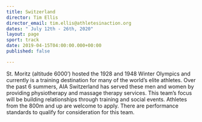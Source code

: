 ```yaml
---
title: Switzerland
director: Tim Ellis
director_email: tim.ellis@athletesinaction.org
dates: " July 12th - 26th, 2020"
layout: page
sport: track
date: 2019-04-15T04:00:00.000+00:00
published: false

---
```

St. Moritz (altitude 6000’) hosted the 1928 and 1948 Winter Olympics and currently is a training destination for many of the world’s elite athletes.  Over the past 6 summers, AIA Switzerland has served these men and women by providing physiotherapy and massage therapy services. This team’s focus will be building relationships through training and social events. Athletes from the 800m and up are welcome to apply. There are performance standards to qualify for consideration for this team.